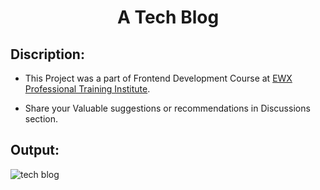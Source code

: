 <h1 align="center">A Tech Blog</h1> 

## Discription:
- This Project was a part of Frontend Development Course at [EWX Professional Training Institute](https://www.linkedin.com/company/ewxpindi/).

- Share your Valuable suggestions or recommendations in Discussions section.

## Output:
![tech blog](https://github.com/user-attachments/assets/cd87c578-3abe-4655-a841-3790e86141e9)
